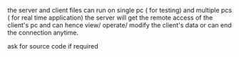 the server and client files can run on single pc ( for testing) and multiple pcs ( for real time application) 
the server will get the remote access of the client's pc and can hence view/ operate/ modify the client's data or can end the connection anytime.

ask for source code if required
